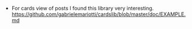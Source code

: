   * For cards view of posts I found this library very interesting. https://github.com/gabrielemariotti/cardslib/blob/master/doc/EXAMPLE.md
